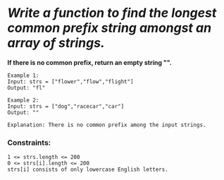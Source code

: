 # *Write a function to find the longest common prefix string amongst an array of strings.*

**If there is no common prefix, return an empty string "".**

    Example 1:
    Input: strs = ["flower","flow","flight"]
    Output: "fl"
    
    Example 2:
    Input: strs = ["dog","racecar","car"]
    Output: ""
    
    Explanation: There is no common prefix among the input strings.
 

### Constraints:
    1 <= strs.length <= 200
    0 <= strs[i].length <= 200
    strs[i] consists of only lowercase English letters.